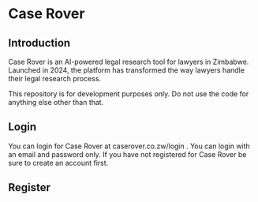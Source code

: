 # Case Rover

## Introduction

Case Rover is an AI-powered legal research tool for lawyers in Zimbabwe. Launched in 2024, the platform has transformed the way lawyers handle their legal research process.

This repository is for development purposes only. Do not use the code for anything else other than that.

## Login
You can login for Case Rover at caserover.co.zw/login . You can login with an email and password only. If you have not registered for Case Rover be sure to create an account first.

## Register
